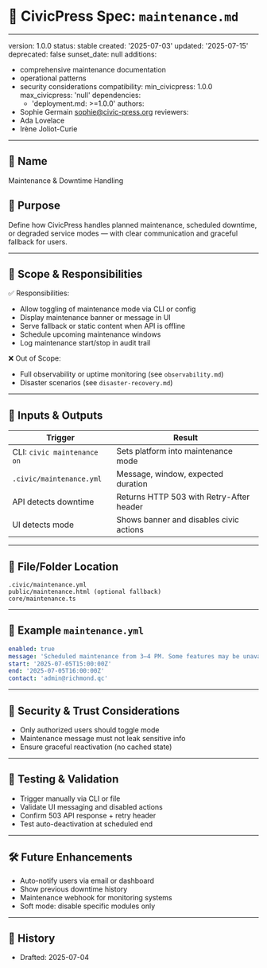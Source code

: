 # 🔧 CivicPress Spec: `maintenance.md`

---
version: 1.0.0
status: stable
created: '2025-07-03'
updated: '2025-07-15'
deprecated: false
sunset_date: null
additions:

- comprehensive maintenance documentation
- operational patterns
- security considerations
compatibility:
  min_civicpress: 1.0.0
  max_civicpress: 'null'
  dependencies:
  - 'deployment.md: >=1.0.0'
authors:
- Sophie Germain <sophie@civic-press.org>
reviewers:
- Ada Lovelace
- Irène Joliot-Curie

---

## 📛 Name

Maintenance & Downtime Handling

## 🎯 Purpose

Define how CivicPress handles planned maintenance, scheduled downtime, or
degraded service modes — with clear communication and graceful fallback for
users.

---

## 🧩 Scope & Responsibilities

✅ Responsibilities:

- Allow toggling of maintenance mode via CLI or config
- Display maintenance banner or message in UI
- Serve fallback or static content when API is offline
- Schedule upcoming maintenance windows
- Log maintenance start/stop in audit trail

❌ Out of Scope:

- Full observability or uptime monitoring (see `observability.md`)
- Disaster scenarios (see `disaster-recovery.md`)

---

## 🔗 Inputs & Outputs

| Trigger                     | Result                                   |
| --------------------------- | ---------------------------------------- |
| CLI: `civic maintenance on` | Sets platform into maintenance mode      |
| `.civic/maintenance.yml`    | Message, window, expected duration       |
| API detects downtime        | Returns HTTP 503 with Retry-After header |
| UI detects mode             | Shows banner and disables civic actions  |

---

## 📂 File/Folder Location

```
.civic/maintenance.yml
public/maintenance.html (optional fallback)
core/maintenance.ts
```

---

## 📄 Example `maintenance.yml`

```yaml
enabled: true
message: 'Scheduled maintenance from 3–4 PM. Some features may be unavailable.'
start: '2025-07-05T15:00:00Z'
end: '2025-07-05T16:00:00Z'
contact: 'admin@richmond.qc'
```

---

## 🔐 Security & Trust Considerations

- Only authorized users should toggle mode
- Maintenance message must not leak sensitive info
- Ensure graceful reactivation (no cached state)

---

## 🧪 Testing & Validation

- Trigger manually via CLI or file
- Validate UI messaging and disabled actions
- Confirm 503 API response + retry header
- Test auto-deactivation at scheduled end

---

## 🛠️ Future Enhancements

- Auto-notify users via email or dashboard
- Show previous downtime history
- Maintenance webhook for monitoring systems
- Soft mode: disable specific modules only

---

## 📅 History

- Drafted: 2025-07-04
